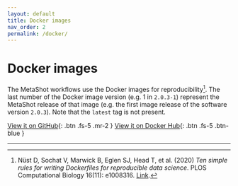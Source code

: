 ```yaml
---
layout: default
title: Docker images
nav_order: 2
permalink: /docker/
---
```


# Docker images

The MetaShot workflows use the Docker images for reproducibility[^1]. The
last number of the Docker image version (e.g. 1 in `2.0.3-1`) represent the
MetaShot release of that image (e.g. the first image release of the software
version `2.0.3`). Note that the `latest` tag is not present.

[View it on GitHub](https://github.com/metashot/docker){: .btn .fs-5 .mr-2 }
[View it on Docker Hub](https://hub.docker.com/u/metashot/){: .btn .fs-5 .btn-blue }

---

[^1]: Nüst D, Sochat V, Marwick B, Eglen SJ, Head T, et al. (2020) *Ten simple
      rules for writing Dockerfiles for reproducible data science*. PLOS
      Computational Biology 16(11): e1008316.
      [Link](https://doi.org/10.1371/journal.pcbi.1008316).